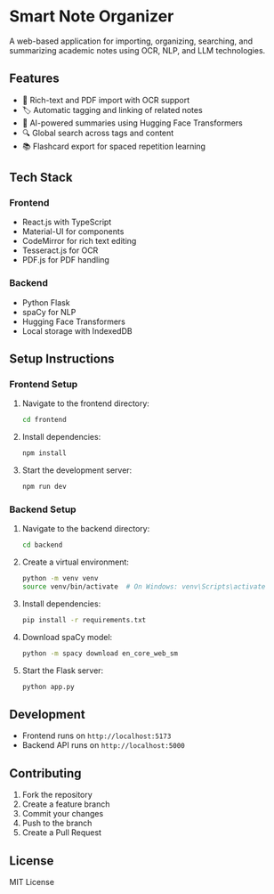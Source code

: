 # Smart Note Organizer

A web-based application for importing, organizing, searching, and summarizing academic notes using OCR, NLP, and LLM technologies.

## Features

- 📝 Rich-text and PDF import with OCR support
- 🏷️ Automatic tagging and linking of related notes
- 🤖 AI-powered summaries using Hugging Face Transformers
- 🔍 Global search across tags and content
- 📚 Flashcard export for spaced repetition learning

## Tech Stack

### Frontend
- React.js with TypeScript
- Material-UI for components
- CodeMirror for rich text editing
- Tesseract.js for OCR
- PDF.js for PDF handling

### Backend
- Python Flask
- spaCy for NLP
- Hugging Face Transformers
- Local storage with IndexedDB

## Setup Instructions

### Frontend Setup
1. Navigate to the frontend directory:
   ```bash
   cd frontend
   ```
2. Install dependencies:
   ```bash
   npm install
   ```
3. Start the development server:
   ```bash
   npm run dev
   ```

### Backend Setup
1. Navigate to the backend directory:
   ```bash
   cd backend
   ```
2. Create a virtual environment:
   ```bash
   python -m venv venv
   source venv/bin/activate  # On Windows: venv\Scripts\activate
   ```
3. Install dependencies:
   ```bash
   pip install -r requirements.txt
   ```
4. Download spaCy model:
   ```bash
   python -m spacy download en_core_web_sm
   ```
5. Start the Flask server:
   ```bash
   python app.py
   ```

## Development

- Frontend runs on `http://localhost:5173`
- Backend API runs on `http://localhost:5000`

## Contributing

1. Fork the repository
2. Create a feature branch
3. Commit your changes
4. Push to the branch
5. Create a Pull Request

## License

MIT License